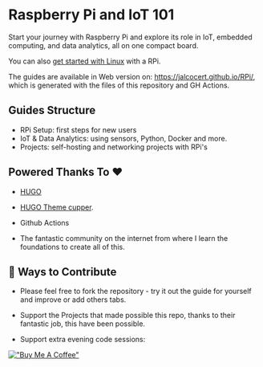 # Raspberry Pi and IoT 101

Start your journey with Raspberry Pi and explore its role in IoT, embedded computing, and data analytics, all on one compact board. 

You can also [get started with Linux](https://jalcocert.github.io/Linux/) with a RPi.

The guides are available in Web version on: <https://jalcocert.github.io/RPi/>, which is generated with the files of this repository and GH Actions.

## Guides Structure

* RPi Setup: first steps for new users
* IoT & Data Analytics: using sensors, Python, Docker and more.
* Projects: self-hosting and networking projects with RPi's

## Powered Thanks To :heart:

* [HUGO](https://github.com/gohugoio/hugo)
* [HUGO Theme cupper](https://github.com/zwbetz-gh/cupper-hugo-theme).
* Github Actions

* The fantastic community on the internet from where I learn the foundations to create all of this.

## :loudspeaker: Ways to Contribute 

* Please feel free to fork the repository - try it out the guide for yourself and improve or add others tabs.

* Support the Projects that made possible this repo, thanks to their fantastic job, this have been possible.

* Support extra evening code sessions:

[!["Buy Me A Coffee"](https://www.buymeacoffee.com/assets/img/custom_images/orange_img.png)](https://www.buymeacoffee.com/FossEngineer)